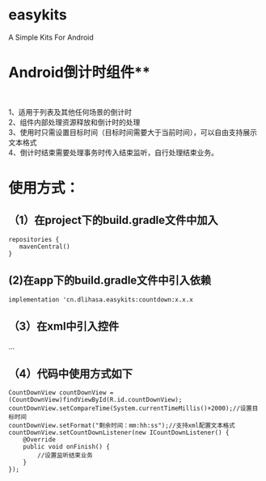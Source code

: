 # easykits
A Simple Kits For Android

<h1>Android倒计时组件**</h1><br>

1、适用于列表及其他任何场景的倒计时<br>
2、组件内部处理资源释放和倒计时的处理<br>
3、使用时只需设置目标时间（目标时间需要大于当前时间），可以自由支持展示文本格式<br>
4、倒计时结束需要处理事务时传入结束监听，自行处理结束业务。<br>


<h1>使用方式：</h1>

<h2>（1）在project下的build.gradle文件中加入</h2>

```
repositories {
   mavenCentral()     
}
```

<h2>(2)在app下的build.gradle文件中引入依赖</h2>

```
implementation 'cn.dlihasa.easykits:countdown:x.x.x
```

<h2>（3）在xml中引入控件</h2>
...

<h2>（4）代码中使用方式如下</h2>

```
CountDownView countDownView = (CountDownView)findViewById(R.id.countDownView);
countDownView.setCompareTime(System.currentTimeMillis()+2000);//设置目标时间
countDownView.setFormat("剩余时间：mm:hh:ss");//支持xml配置文本格式
countDownView.setCountDownListener(new ICountDownListener() {
    @Override
    public void onFinish() {
        //设置监听结束业务
    }
});
```
